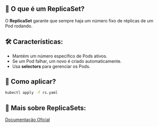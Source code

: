 ## 📌 O que é um ReplicaSet?
O **ReplicaSet** garante que sempre haja um número fixo de réplicas de um Pod rodando.

## 🛠 Características:
- Mantém um número específico de Pods ativos.
- Se um Pod falhar, um novo é criado automaticamente.
- Usa **selectors** para gerenciar os Pods.

## 🚀 Como aplicar?
```sh
kubectl apply -f rs.yaml
```

## 📖 Mais sobre ReplicaSets:
[Documentação Oficial](https://kubernetes.io/pt-br/docs/concepts/workloads/controllers/replicaset/)